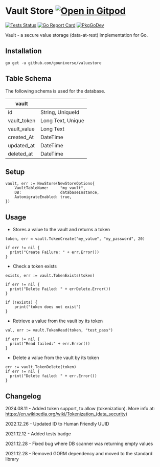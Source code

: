# Vault Store <a href="https://gitpod.io/#https://github.com/gouniverse/vaultstore" style="float:right:"><img src="https://gitpod.io/button/open-in-gitpod.svg" alt="Open in Gitpod" loading="lazy"></a>

[![Tests Status](https://github.com/gouniverse/vaultstore/actions/workflows/test.yml/badge.svg?branch=main)](https://github.com/gouniverse/vaultstore/actions/workflows/test.yml)
[![Go Report Card](https://goreportcard.com/badge/github.com/gouniverse/vaultstore)](https://goreportcard.com/report/github.com/gouniverse/vaultstore)
[![PkgGoDev](https://pkg.go.dev/badge/github.com/gouniverse/vaultstore)](https://pkg.go.dev/github.com/gouniverse/vaultstore)

Vault - a secure value storage (data-at-rest) implementation for Go.

## Installation
```
go get -u github.com/gouniverse/valuestore
```

## Table Schema ##

The following schema is used for the database.

| vault       |                  |
|-------------|------------------|
| id          | String, UniqueId |
| vault_token | Long Text, Unique|
| vault_value | Long Text        |
| created_At  | DateTime         |
| updated_at  | DateTime         |
| deleted_at  | DateTime         |

## Setup

```golang
vault, err := NewStore(NewStoreOptions{
	VaultTableName:     "my_vault",
	DB:                 databaseInstance,
	AutomigrateEnabled: true,
})

```

## Usage

- Stores a value to the vault and returns a token

```golang
token, err = vault.TokenCreate("my_value", "my_password", 20)

if err != nil {
  print("Create Failure: " + err.Error())
}
```

- Check a token exists

```golang
exists, err := vault.TokenExists(token)

if err != nil {
  print("Delete Failed: " + errDelete.Error())
}

if (!exists) {
    print("token does not exist")
}
```

- Retrieve a value from the vault by its token

```golang
val, err := vault.TokenRead(token, "test_pass")

if err != nil {
  print("Read failed:" + err.Error())
}
```

- Delete a value from the vault by its token

```golang
err := vault.TokenDelete(token)
if err != nil {
  print("Delete failed: " + err.Error())
}
```

## Changelog

2024.08.11 - Added token support, to allow (tokenization). More info at: https://en.wikipedia.org/wiki/Tokenization_(data_security)

2022.12.26 - Updated ID to Human Friendly UUID

2021.12.12 - Added tests badge

2021.12.28 - Fixed bug where DB scanner was returning empty values

2021.12.28 - Removed GORM dependency and moved to the standard library
